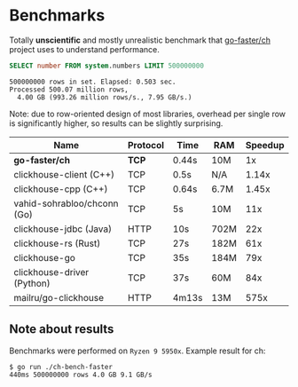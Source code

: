 # Benchmarks

Totally **unscientific** and mostly unrealistic benchmark that
[go-faster/ch](https://github.com/go-faster/ch) project uses to understand performance.

```sql
SELECT number FROM system.numbers LIMIT 500000000
```
```
500000000 rows in set. Elapsed: 0.503 sec.
Processed 500.07 million rows,
  4.00 GB (993.26 million rows/s., 7.95 GB/s.)
```

Note: due to row-oriented design of most libraries, overhead per single row
is significantly higher, so results can be slightly surprising.

| Name                        | Protocol | Time  | RAM  | Speedup |
|-----------------------------|----------|-------|------|---------|
| **go-faster/ch**            | **TCP**  | 0.44s | 10M  | 1x      |
| clickhouse-client (C++)     | TCP      | 0.5s  | N/A  | 1.14x   |
| clickhouse-cpp (C++)        | TCP      | 0.64s | 6.7M | 1.45x   |
| vahid-sohrabloo/chconn (Go) | TCP      | 5s    | 10M  | 11x     |
| clickhouse-jdbc (Java)      | HTTP     | 10s   | 702M | 22x     |
| clickhouse-rs (Rust)        | TCP      | 27s   | 182M | 61x     |
| clickhouse-go               | TCP      | 35s   | 184M | 79x     |
| clickhouse-driver (Python)  | TCP      | 37s   | 60M  | 84x     |
| mailru/go-clickhouse        | HTTP     | 4m13s | 13M  | 575x    |

## Note about results

Benchmarks were performed on `Ryzen 9 5950x`.
Example result for ch:
```console
$ go run ./ch-bench-faster
440ms 500000000 rows 4.0 GB 9.1 GB/s
```
